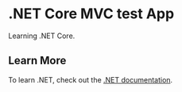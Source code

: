 # .NET Core MVC test App

Learning .NET Core.

## Learn More

To learn .NET, check out the [.NET documentation](https://docs.microsoft.com/en-us/dotnet/).
